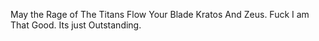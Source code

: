 May the Rage of The Titans Flow Your Blade Kratos And Zeus. Fuck I am That Good.
Its just Outstanding.